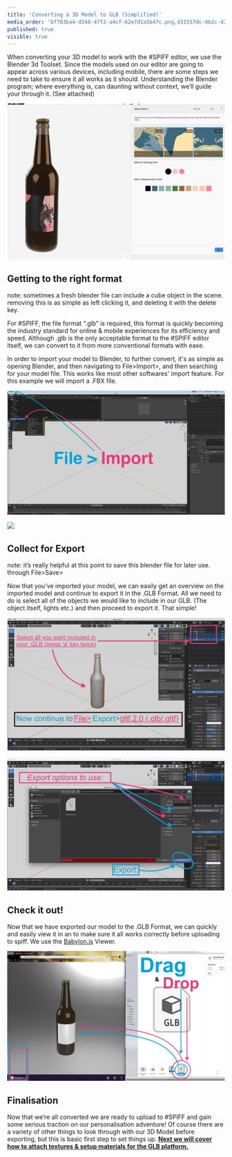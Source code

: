 ```yaml
---
title: 'Converting a 3D Model to GLB (Simplified)'
media_order: 'bf783ba4-d348-47f2-a4cf-62e7d1a5b47c.png,d31557dc-6b2c-42e8-b71e-3d58814a7db5.png,9bcf8ab5-7109-4f70-851c-68fa189d6aac.jpg,7e4fca5f-b0d7-46db-8a01-22cd9cf95bc3.jpg,c0222420-13ef-4806-9671-b768a6188c5c.jpg'
published: true
visible: true
---
```


When converting your 3D model to work with the #SPIFF editor, we use the Blender 3d Toolset. Since the models used on our editor are going to appear across various devices, including mobile, there are some steps we need to take to ensure it all works as it should.  Understanding the Blender program; where everything is, can daunting without context, we’ll guide your through it. (See attached) 

![](bf783ba4-d348-47f2-a4cf-62e7d1a5b47c.png)

## Getting to the right format
note: sometimes a fresh blender file can include a cube object in the scene. removing this is as simple as left clicking it, and deleting it with the delete key.

For #SPIFF, the file format “.glb” is required, this format is quickly becoming the industry standard for online & mobile experiences for its efficiency and speed. Although .glb is the only acceptable format to the #SPIFF editor itself, we can convert to it from more conventional formats with ease. 

In order to import your model to Blender, to further convert, it's as simple as opening Blender, and then navigating to File>Import>, and then searching for your model file. This works like most other softwares' import feature. For this example we will import a .FBX file. 

![](d31557dc-6b2c-42e8-b71e-3d58814a7db5.png)

![](f5f9a286-1b67-4f69-9ad6-bef572e497bb%20%281%29.png)

## Collect for Export
note: it’s really helpful at this point to save this blender file for later use. through File>Save> 

Now that you’ve imported your model, we can easily get an overview on the imported model and continue to export it in the .GLB Format. 
All we need to do is select all of the objects we would like to include in our GLB. (The object itself, lights etc.) and then proceed to export it. That simple! 

![](9bcf8ab5-7109-4f70-851c-68fa189d6aac.jpg)

![](7e4fca5f-b0d7-46db-8a01-22cd9cf95bc3.jpg)

## Check it out!
Now that we have exported our model to the .GLB Format, we can quickly and easily view it in an 
to make sure it all works correctly before uploading to spiff.  We use the [Babylon.js](https://sandbox.babylonjs.com/) Viewer.

![](c0222420-13ef-4806-9671-b768a6188c5c.jpg)

## Finalisation
Now that we’re all converted we are ready to upload to #SPIFF and gain some serious traction on our personalisation adventure! Of course there are a variety of other things to look through with our 3D Model before exporting, but this is basic first step to set things up. [**Next we will cover how to attach textures & setup materials for the GLB platform.**](https://help.spiff.com.au/)